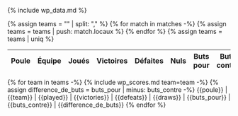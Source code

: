 {% include wp_data.md %}

{% assign teams = "" | split: "," %}
{% for match in matches -%}
{%   assign teams = teams | push: match.locaux %}
{% endfor %}
{% assign teams = teams | uniq %}

<div class="datatable-begin-rankings"></div>

Poule | &Eacute;quipe | Joués | Victoires | Défaites | Nuls | Buts pour | Buts contre | Différence
---|---|---|---|---|---|---|---|---
{% for team in teams -%}
{%   include wp_scores.md team=team -%}
{%   assign difference_de_buts = buts_pour | minus: buts_contre -%}
{{poule}} | {{team}} | {{played}} | {{victories}} | {{defeats}} | {{draws}} | {{buts_pour}} | {{buts_contre}} | {{difference_de_buts}}
{% endfor %}

<div class="datatable-end-rankings"></div>
